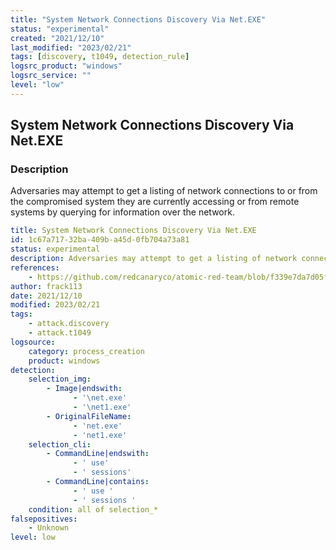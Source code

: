 ```yaml
---
title: "System Network Connections Discovery Via Net.EXE"
status: "experimental"
created: "2021/12/10"
last_modified: "2023/02/21"
tags: [discovery, t1049, detection_rule]
logsrc_product: "windows"
logsrc_service: ""
level: "low"
---
```


## System Network Connections Discovery Via Net.EXE

### Description

Adversaries may attempt to get a listing of network connections to or from the compromised system they are currently accessing or from remote systems by querying for information over the network.

```yml
title: System Network Connections Discovery Via Net.EXE
id: 1c67a717-32ba-409b-a45d-0fb704a73a81
status: experimental
description: Adversaries may attempt to get a listing of network connections to or from the compromised system they are currently accessing or from remote systems by querying for information over the network.
references:
    - https://github.com/redcanaryco/atomic-red-team/blob/f339e7da7d05f6057fdfcdd3742bfcf365fee2a9/atomics/T1049/T1049.md#atomic-test-1---system-network-connections-discovery
author: frack113
date: 2021/12/10
modified: 2023/02/21
tags:
    - attack.discovery
    - attack.t1049
logsource:
    category: process_creation
    product: windows
detection:
    selection_img:
        - Image|endswith:
              - '\net.exe'
              - '\net1.exe'
        - OriginalFileName:
              - 'net.exe'
              - 'net1.exe'
    selection_cli:
        - CommandLine|endswith:
              - ' use'
              - ' sessions'
        - CommandLine|contains:
              - ' use '
              - ' sessions '
    condition: all of selection_*
falsepositives:
    - Unknown
level: low

```

